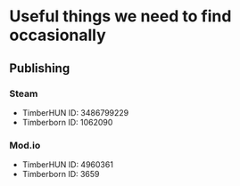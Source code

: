 # Useful things we need to find occasionally

## Publishing
### Steam
  * TimberHUN ID: 3486799229
  * Timberborn ID: 1062090

### Mod.io
  * TimberHUN ID: 4960361 
  * Timberborn ID: 3659
